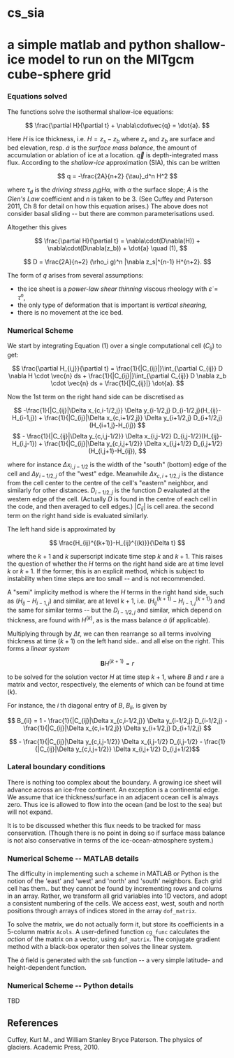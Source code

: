# **cs_sia**

# a simple matlab and python shallow-ice model to run on the MITgcm cube-sphere grid

### Equations solved

The functions solve the isothermal shallow-ice equations:

$$ \frac{\partial H}{\partial t} + \nabla\cdot\vec{q} = \dot{a}. $$

Here $H$ is ice thickness, i.e. $H = z_s - z_b$ where $z_s$ and $z_b$ are surface and bed elevation, resp. $\dot{a}$ is the *surface mass balance*, the amount of accumulation or ablation of ice at a location. $\vec{q}$ is depth-integrated mass flux. According to the *shallow-ice* approximation (SIA), this can be written

$$ q = -\frac{2A}{n+2} {\tau}_d^n H^2 $$

where ${\tau}_d$ is the *driving stress* $\rho_i g H \alpha$, with $\alpha$ the surface slope; $A$ is the *Glen's Law* coefficient and $n$ is taken to be 3. (See Cuffey and Paterson 2011, Ch 8 for detail on how this equation arises.) The above does not consider basal sliding -- but there are common parameterisations used.

Altogether this gives

$$ \frac{\partial H}{\partial t} = \nabla\cdot(D\nabla(H)) + \nabla\cdot(D\nabla(z_b)) + \dot{a} \quad (1), $$

$$ D = \frac{2A}{n+2} (\rho_i g)^n |\nabla z_s|^{n-1} H^{n+2}. $$

The form of $q$ arises from several assumptions:
- the ice sheet is a *power-law shear thinning* viscous rheology with $\dot{\varepsilon} = \tau^n$,
- the only type of deformation that is important is *vertical shearing*,
- there is no movement at the ice bed.

### Numerical Scheme

We start by integrating Equation (1) over a single computational cell ($C_{ij}$) to get:

$$ \frac{\partial H_{i,j}}{\partial t} = \frac{1}{|C_{ij}|}\int_{\partial C_{ij}} D \nabla H \cdot \vec{n} ds + \frac{1}{|C_{ij}|}\int_{\partial C_{ij}} D \nabla z_b \cdot \vec{n} ds + \frac{1}{|C_{ij}|} \dot{a}. $$

Now the 1st term on the right hand side can be discretised as

$$ 
-\frac{1}{|C_{ij}|\Delta x_{c,i-1/2,j}} \Delta y_{i-1/2,j} D_{i-1/2,j}(H_{ij}-H_{i-1,j}) +  \frac{1}{|C_{ij}|\Delta x_{c,i+1/2,j}} \Delta y_{i+1/2,j} D_{i+1/2,j}(H_{i+1,j}-H_{ij}) $$ 
$$ -  \frac{1}{|C_{ij}|\Delta y_{c,i,j-1/2}} \Delta x_{i,j-1/2} D_{i,j-1/2}(H_{ij}-H_{i,j-1}) + \frac{1}{|C_{ij}|\Delta y_{c,i,j+1/2}} \Delta x_{i,j+1/2} D_{i,j+1/2}(H_{i,j+1}-H_{ij}),
$$

where for instance $\Delta x_{i,j-1/2}$ is the width of the "south" (bottom) edge of the cell and $\Delta y_{i-1/2,j}$ of the "west" edge. Meanwhile $\Delta x_{c,i+1/2,j}$ is the distance from the cell center to the centre of the cell's "eastern" neighbor, and similarly for other distances. $D_{i-1/2,j}$ is the function $D$ evaluated at the western edge of the cell. (Actually $D$ is found in the centre of each cell in the code, and then averaged to cell edges.) $|C_{ij}|$ is cell area. the second term on the right hand side is evaluated similarly.

The left hand side is approximated by 

$$ \frac{H_{ij}^{(k+1)}-H_{ij}^{(k)}}{\Delta t} $$

where the $k+1$ and $k$ superscript indicate time step $k$ and $k+1$. This raises the question of whether the $H$ terms on the right hand side are at time level $k$ or $k+1$. If the former, this is an explicit method, which is subject to instability when time steps are too small -- and is not recommended. 

A "semi" implicity method is where the $H$ terms in the right hand side, such as $(H_{ij}-H_{i-1,j})$ and similar, are at level $k+1$, i.e. $(H_{ij}^{(k+1)}-H_{i-1,j}^{(k+1)})$ and the same for similar terms -- but the $D_{i-1/2,j}$ and similar, which depend on thickness, are found with $H^{(k)}$, as is the mass balance $\dot{a}$ (if applicable). 

Multiplying through by $\Delta t$, we can then rearrange so all terms involving thickness at time $(k+1)$ on the left hand side.. and all else on the right. This forms a *linear system* 

$$ \boldsymbol{B} H^{(k+1)} = r $$

to be solved for the solution vector $H$ at time step $k+1$, where $B$ and $r$ are a matrix and vector, respectively, the elements of which can be found at time $(k)$. 

For instance, the $i$ th diagonal entry of $B$, $B_{ii}$, is given by 

$$ B_{ii} = 1 - \frac{1}{|C_{ij}|\Delta x_{c,i-1/2,j}} \Delta y_{i-1/2,j} D_{i-1/2,j} - \frac{1}{|C_{ij}|\Delta x_{c,i+1/2,j}} \Delta y_{i+1/2,j} D_{i+1/2,j} $$

$$ - \frac{1}{|C_{ij}|\Delta y_{c,i,j-1/2}} \Delta x_{i,j-1/2} D_{i,j-1/2} - \frac{1}{|C_{ij}|\Delta y_{c,i,j+1/2}} \Delta x_{i,j+1/2} D_{i,j+1/2}$$

### Lateral boundary conditions

There is nothing too complex about the boundary. A growing ice sheet will advance across an ice-free continent. An exception is a continental edge. We assume that ice thickness/surface in an adjacent ocean cell is always zero. Thus ice is allowed to flow into the ocean (and be lost to the sea) but will not expand.

It is to be discussed whether this flux needs to be tracked for mass conservation. (Though there is no point in doing so if surface mass balance is not also conservative in terms of the ice-ocean-atmosphere system.)

### Numerical Scheme -- MATLAB details

The difficulty in implementing such a scheme in MATLAB or Python is the notion of the 'east' and 'west' and 'north' and 'south' neighbors. Each grid cell has them.. but they cannot be found by incrementing rows and colums in an array. Rather, we transform all grid variables into 1D vectors, and adopt a consistent numbering of the cells. We access east, west, south and north positions through arrays of indices stored in the array `dof_matrix`.

To solve the matrix, we do not actually form it, but store its coefficients in a 5-column matrix `Acols`. A user-defined function `cg_func` calculates the *action* of the matrix on a vector, using `dof_matrix`. The conjugate gradient method with a black-box operator then solves the linear system.

The $\dot{a}$ field is generated with the `smb` function -- a very simple latitude- and height-dependent function.

### Numerical Scheme -- Python details

TBD

## References

Cuffey, Kurt M., and William Stanley Bryce Paterson. The physics of glaciers. Academic Press, 2010.



